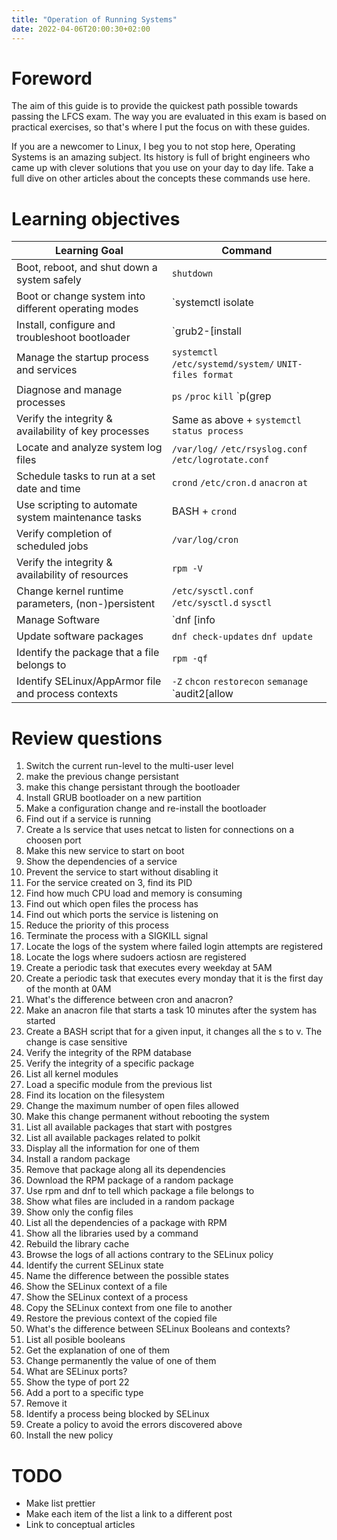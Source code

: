 ```yaml
---
title: "Operation of Running Systems"
date: 2022-04-06T20:00:30+02:00
---
```


# Foreword

The aim of this guide is to provide the quickest path possible towards passing the LFCS exam.
The way you are evaluated in this exam is based on practical exercises, so that's where I put the
focus on with these guides.

If you are a newcomer to Linux, I beg you to not stop here, Operating Systems is an amazing subject.
Its history is full of bright engineers who came up with clever solutions that you use on your day to day life. Take a full dive on other articles about the concepts these commands use here.

# Learning objectives

|                  Learning Goal                       |               Command               |
| ---------------------------------------------------- | ----------------------------------- |
| Boot, reboot, and shut down a system safely          | `shutdown`                                                           |
| Boot or change system into different operating modes | `systemctl isolate|set-default` `/usr/lib/systemd/system/*.target`   |
| Install, configure and troubleshoot bootloader       | `grub2-[install|mkconfig]` `/etc/grub` `grubby`                      |
| Manage the startup process and services              | `systemctl` `/etc/systemd/system/` `UNIT-files format`               |
| Diagnose and manage processes                        | `ps` `/proc` `kill` `p(grep|kill)` `[re]nice` `jobs` `fg`            |
| Verify the integrity & availability of key processes | Same as above + `systemctl status process`                           |
| Locate and analyze system log files                  | `/var/log/` `/etc/rsyslog.conf` `/etc/logrotate.conf`                |
| Schedule tasks to run at a set date and time         | `crond` `/etc/cron.d` `anacron` `at`                                 |
| Use scripting to automate system maintenance tasks   | BASH + `crond`                                                       |
| Verify completion of scheduled jobs                  | `/var/log/cron`                                                      |
| Verify the integrity & availability of resources     | `rpm -V`                                                             | 
| Change kernel runtime parameters, (non-)persistent   | `/etc/sysctl.conf` `/etc/sysctl.d` `sysctl`                          |
| Manage Software                                      | `dnf [info|list|install|repolist]` `/etc/yum.repos.d` `rpm`          |
| Update software packages                             | `dnf check-updates` `dnf update`                                     |
| Identify the package that a file belongs to          | `rpm -qf`                                                            |
| Identify SELinux/AppArmor file and process contexts  | `-Z` `chcon` `restorecon` `semanage` `audit2[allow|why]` `semodule`  |

# Review questions

1. Switch the current run-level to the multi-user level
  1. make the previous change persistant
  2. make this change persistant through the bootloader
2. Install GRUB bootloader on a new partition
  1. Make a configuration change and re-install the bootloader
3. Find out if a service is running
  1. Create a ls service that uses netcat to listen for connections on a choosen port
  2. Make this new service to start on boot
  3. Show the dependencies of a service
  4. Prevent the service to start without disabling it
4. For the service created on 3, find its PID
  1. Find how much CPU load and memory is consuming
  2. Find out which open files the process has
  3. Find out which ports the service is listening on
  4. Reduce the priority of this process
  5. Terminate the process with a SIGKILL signal
5. Locate the logs of the system where failed login attempts are registered
  1. Locate the logs where sudoers actiosn are registered
6. Create a periodic task that executes every weekday at 5AM
  1. Create a periodic task that executes every monday that it is the first day of the month at 0AM
  2. What's the difference between cron and anacron?
  3. Make an anacron file that starts a task 10 minutes after the system has started
7. Create a BASH script that for a given input, it changes all the s to v. The change is case sensitive
8. Verify the integrity of the RPM database
  1. Verify the integrity of a specific package
9. List all kernel modules
  1. Load a specific module from the previous list
  2. Find its location on the filesystem
  3. Change the maximum number of open files allowed
  4. Make this change permanent without rebooting the system
10. List all available packages that start with postgres
  1. List all available packages related to polkit
  2. Display all the information for one of them
  3. Install a random package
  4. Remove that package along all its dependencies
  5. Download the RPM package of a random package
  6. Use rpm and dnf to tell which package a file belongs to
  7. Show what files are included in a random package
  8. Show only the config files
  9. List all the dependencies of a package with RPM
11. Show all the libraries used by a command
  1. Rebuild the library cache
12. Browse the logs of all actions contrary to the SELinux policy
  1. Identify the current SELinux state
  2. Name the difference between the possible states
  3. Show the SELinux context of a file
  4. Show the SELinux context of a process
  5. Copy the SELinux context from one file to another
  6. Restore the previous context of the copied file
  7. What's the difference between SELinux Booleans and contexts?
  8. List all posible booleans
  9. Get the explanation of one of them
  10. Change permanently the value of one of them 
  11. What are SELinux ports?
  12. Show the type of port 22
  13. Add a port to a specific type
  14. Remove it
  15. Identify a process being blocked by SELinux
  16. Create a policy to avoid the errors discovered above
  17. Install the new policy

# TODO

* Make list prettier
* Make each item of the list a link to a different post
* Link to conceptual articles
